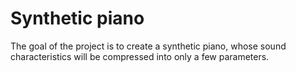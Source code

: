 # Synthetic piano
The goal of the project is to create a synthetic piano, whose sound characteristics will be compressed into only a few parameters.
